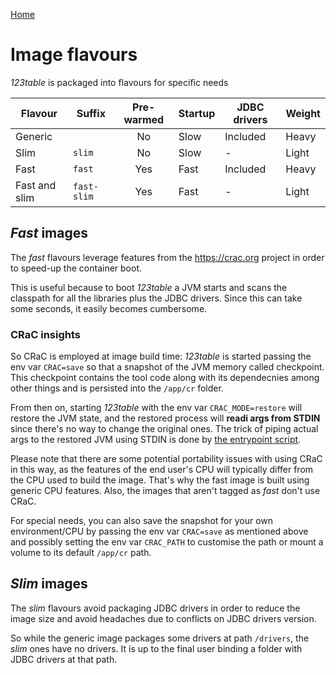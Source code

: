 [Home](/123table)

# Image flavours

_123table_ is packaged into flavours for specific needs

| Flavour       | Suffix      | Pre-warmed | Startup | JDBC drivers | Weight |
| ------------- | ----------- |:----------:| ------- | ------------ | ------ |
| Generic       |             | No         | Slow    | Included     | Heavy  |
| Slim          | `slim`      | No         | Slow    | -            | Light  |
| Fast          | `fast`      | Yes        | Fast    | Included     | Heavy  |
| Fast and slim | `fast-slim` | Yes        | Fast    | -            | Light  |


## _Fast_ images

The *fast* flavours leverage features from the https://crac.org project
in order to speed-up the container boot.

This is useful because to boot _123table_ a JVM starts
and scans the classpath for all the libraries plus the JDBC drivers.
Since this can take some seconds, it easily becomes cumbersome.


### CRaC insights

So CRaC is employed at image build time: _123table_ is started passing
the env var `CRAC=save` so that a snapshot of the JVM memory called 
checkpoint. This checkpoint contains the tool code along with its
dependecnies among other things and is persisted into the `/app/cr` folder.

From then on, starting _123table_ with the env var `CRAC_MODE=restore`
will restore the JVM state, and the restored process will
**readi args from STDIN** since there's no way to change the original ones.
The trick of piping actual args to the restored JVM using STDIN is done by
[the entrypoint script](https://github.com/davidecavestro/123table/blob/main/123t).

Please note that there are some potential portability issues with using CRaC
in this way, as the features of the end user's CPU will typically differ
from the CPU used to build the image.
That's why the fast image is built using generic CPU features.
Also, the images that aren't tagged as _fast_ don't use CRaC.

For special needs, you can also save the snapshot for your own
environment/CPU by passing the env var `CRAC=save` as mentioned above and
possibly setting the env var `CRAC_PATH` to customise the path or mount
a volume to its default `/app/cr` path.


## _Slim_ images

The *slim* flavours avoid packaging JDBC drivers in order to reduce the
image size and avoid headaches due to conflicts on JDBC drivers version.

So while the generic image packages some drivers at path `/drivers`, the
_slim_ ones have no drivers. It is up to the final user binding a folder
with JDBC drivers at that path.